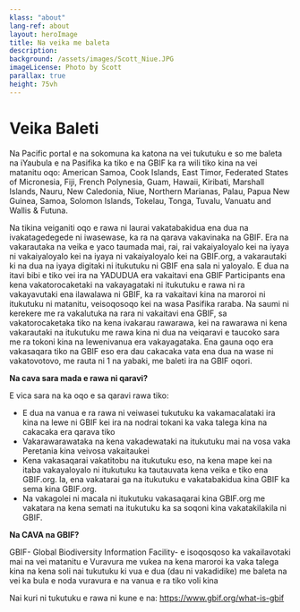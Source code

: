 ```yaml
---
klass: "about"
lang-ref: about
layout: heroImage
title: Na veika me baleta
description: 
background: /assets/images/Scott_Niue.JPG
imageLicense: Photo by Scott
parallax: true
height: 75vh
---
```

# Veika Baleti 

Na Pacific portal e na sokomuna ka katona na vei tukutuku e so me baleta na iYaubula e na Pasifika ka tiko e na GBIF ka ra wili tiko kina na vei matanitu oqo: American Samoa, Cook Islands, East Timor, Federated States of Micronesia, Fiji, French Polynesia, Guam, Hawaii, Kiribati, Marshall Islands, Nauru, New Caledonia, Niue, Northern Marianas, Palau, Papua New Guinea, Samoa, Solomon Islands, Tokelau, Tonga, Tuvalu, Vanuatu and Wallis & Futuna.

Na tikina veiganiti oqo e rawa ni laurai  vakatabakidua ena dua na ivakatagedegede ni iwasewase, ka ra na qarava  vakavinaka na GBIF. Era na vakarautaka na veika e yaco taumada mai, rai, rai  vakaiyaloyalo kei na iyaya ni vakaiyaloyalo kei na iyaya ni vakaiyaloyalo kei  na GBIF.org, a vakarautaki ki na dua na iyaya digitaki ni itukutuku ni GBIF  ena sala ni yaloyalo. E dua na itavi bibi e tiko vei ira na YADUDUA era  vakaitavi ena GBIF Participants ena kena vakatorocaketaki na vakayagataki ni  itukutuku e rawa ni ra vakayavutaki ena ilawalawa ni GBIF, ka ra vakaitavi  kina na maroroi ni itukutuku ni matanitu, veisoqosoqo  kei na wasa Pasifika raraba. Na saumi ni kerekere me ra vakalutuka na rara ni  vakaitavi ena GBIF, sa vakatorocaketaka tiko na kena ivakarau rawarawa, kei  na rawarawa ni kena vakarautaki na itukutuku me rawa kina ni dua na veiqaravi  e taucoko sara me ra tokoni kina na lewenivanua era vakayagataka. Ena gauna  oqo era vakasaqara tiko na GBIF  eso  era dau cakacaka vata ena dua na wase ni vakatovotovo, me rauta ni 1 na yabaki, me baleti  ira na GBIF oqori.     

**Na cava sara mada e rawa ni qaravi?**

E vica sara na ka oqo e sa qaravi rawa tiko:

- E dua na vanua e ra rawa ni veiwasei tukutuku ka vakamacalataki ira kina na lewe ni GBIF kei ira na nodrai tokani ka vaka talega kina na cakacaka era qarava tiko
- Vakarawarawataka na kena vakadewataki na itukutuku mai na vosa vaka Peretania kina veivosa vakaitaukei
- Kena vakasaqarai vakatitobu na itukutuku eso, na kena mape kei na itaba vakayaloyalo ni itukutuku ka tautauvata kena veika e tiko ena GBIF.org. Ia, ena vakatarai ga na itukutuku e vakatabakidua kina GBIF ka sema kina GBIF.org.
- Na vakagolei ni macala ni itukutuku vakasaqarai kina GBIF.org me vakatara na kena semati na itukutuku ka sa soqoni kina vakatakilakila ni GBIF.

**Na CAVA na GBIF?**

GBIF- Global Biodiversity Information Facility- e isoqosqoso ka vakailavotaki mai na vei matanitu e Vuravura me vukea na kena maroroi ka vaka talega kina na kena soli nai tukutuku ki vua e dua (dau ni vakadidike) me baleta na vei ka bula e noda vuravura e na vanua e ra tiko voli kina

Nai kuri ni tukutuku e rawa ni kune e na:  https://www.gbif.org/what-is-gbif 

